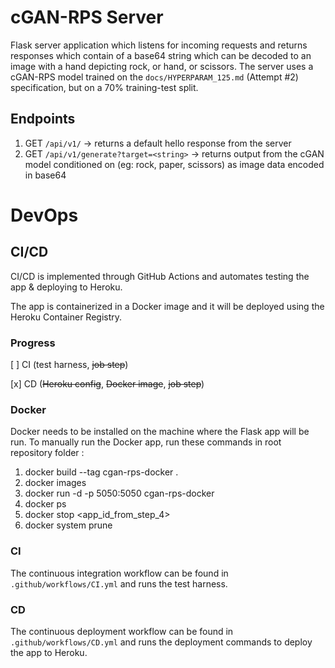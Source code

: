 # cGAN-RPS Server
Flask server application which listens for incoming requests and returns responses which contain of a base64 string which can be decoded to an image with a hand depicting rock, or hand, or scissors.
The server uses a cGAN-RPS model trained on the ```docs/HYPERPARAM_125.md``` (Attempt #2) specification, but on a 70% training-test split.

## Endpoints
1. GET ```/api/v1/``` -> returns a default hello response from the server
2. GET ```/api/v1/generate?target=<string>``` -> returns output from the cGAN model conditioned on <target> (eg: rock, paper, scissors) as image data encoded in base64 

# DevOps
## CI/CD
CI/CD is implemented through GitHub Actions and automates testing the app & deploying to Heroku.

The app is containerized in a Docker image and it will be deployed using the Heroku Container Registry.

### Progress
[ ] CI (test harness, ~~job step~~) 

[x] CD (~~Heroku config~~, ~~Docker image~~, ~~job step~~) 

### Docker
Docker needs to be installed on the machine where the Flask app will be run.
To manually run the Docker app, run these commands in root repository folder :

1. docker build --tag cgan-rps-docker .
2. docker images 
3. docker run -d -p 5050:5050 cgan-rps-docker
4. docker ps
5. docker stop <app_id_from_step_4>
6. docker system prune

### CI
The continuous integration workflow can be found in ```.github/workflows/CI.yml``` and runs the test harness.

### CD
The continuous deployment workflow can be found in ```.github/workflows/CD.yml``` and runs the deployment commands to deploy the app to Heroku.
